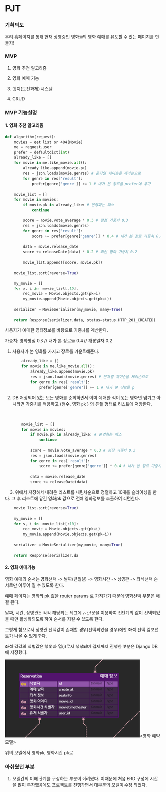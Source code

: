 # PJT



### 기획의도

우리 홈페이지를 통해 현재 상영중인 영화들의 영화 예매를 유도할 수 있는 페이지를 만들자!



### MVP

1. 영화 추천 알고리즘

2. 영화 예매 기능

3. 뱃지(도전과제) 시스템

4. CRUD



### MVP 기능설명

#### 1. 영화 추천 알고리즘

```python
def algorithm(request):
    movies = get_list_or_404(Movie)
    me = request.user
    prefer = defaultdict(int)
    already_like = []
    for movie in me.like_movie.all():
        already_like.append(movie.pk)
        res = json.loads(movie.genres) # 문자열 제이슨을 제이슨으로
        for genre in res['result']:
            prefer[genre['genre']] += 1 # 내가 본 장르를 prefer에 추가
    
    movie_list = []
    for movie in movies:
        if movie.pk in already_like: # 본영화는 패스
            continue
    
        score = movie.vote_average * 0.3 # 평점 가중치 0.3
        res = json.loads(movie.genres)
        for genre in res['result']:
            score += prefer[genre['genre']] * 0.4 # 내가 본 장르 가중치 0.4
        
        data = movie.release_date
        score += releaseDate(data) * 0.2 # 최신 영화 가중치 0.2

        movie_list.append([score, movie.pk])
    
    movie_list.sort(reverse=True)

    my_movie = []
    for s, i in  movie_list[:10]:
        rec_movie = Movie.objects.get(pk=i)
        my_movie.append(Movie.objects.get(pk=i))

    serializer = MovieSerializer(my_movie, many=True)

    return Response(serializer.data, status=status.HTTP_201_CREATED)
```

사용자가 예매한 영화정보를 바탕으로 가중치를 계산한다.

가중치: 영화평점 0.3 // 내가 본 장르들 0.4 // 개봉일자 0.2

1. 사용자가 본 영화를 가지고 장르를 카운트해준다.
   
   ```python
       already_like = []
       for movie in me.like_movie.all():
           already_like.append(movie.pk)
           res = json.loads(movie.genres) # 문자열 제이슨을 제이슨으로
           for genre in res['result']:
               prefer[genre['genre']] += 1 # 내가 본 장르를 p
   ```
   
   

2. DB 저장되어 있는 모든 영화를 순회하면서 이미 예매한 적이 있는 영화면 넘기고 아니라면 가중치를 적용하고 (점수, 영화 pk ) 의 튜플 형태로 리스트에 저장한다.
   
   ```python
   
       
       movie_list = []
       for movie in movies:
           if movie.pk in already_like: # 본영화는 패스
               continue
       
           score = movie.vote_average * 0.3 # 평점 가중치 0.3
           res = json.loads(movie.genres)
           for genre in res['result']:
               score += prefer[genre['genre']] * 0.4 # 내가 본 장르 가중치 0.4
           
           data = movie.release_date
           score += releaseDate(data)
   ```
   
   

    3.  위에서 저장해서 내려온 리스트를 내림차순으로 정렬하고 10개를 슬라이싱을 한다. 그 후 리스트에 담긴 영화pk 값으로 전체 영화정보를 추출하여 리턴한다.

```python
    movie_list.sort(reverse=True)

    my_movie = []
    for s, i in  movie_list[:10]:
        rec_movie = Movie.objects.get(pk=i)
        my_movie.append(Movie.objects.get(pk=i))

    serializer = MovieSerializer(my_movie, many=True)

    return Response(serializer.da
```





#### 2. 영화 예매기능

영화 예매의 순서는 영화선택 -> 날짜(년월일) -> 영화시간 -> 상영관 -> 좌석선택 순서로만 이루어 질 수 있도록 한다.



예매 페이지는 영화의 pk 값을 router params 로 가져가기 때문에 영화선택 부분은 해결 된다.

날짜, 시간, 상영관은 각각 해당되는 테그에 `v-if`문을 이용하여 전단계의 값이 선택되었을 때만 활성화되도록 하여 순서를 지킬 수 있도록 한다.

그렇게 함으로서 상영관 선택값이 존재할 경우(선택되었을 경우)에만 좌석 선택 컴포넌트가 나올 수 있게 한다. 

좌석 각각의 식별값은 행(i)과 열(j)로서 생성되며 결제까지 진행한 부분은 Django DB에 저장했다. 

<img src="README_assets/2022-11-24-17-11-24-image.png" title="" alt="" data-align="inline"><영화 예약 모델>

위의 모델에서 영화pk, 영화시간 pk로 





### 아쉬웠던 부분

1. 모델간의 이해 관계를 구상하는 부분이 어려웠다. 이때문에 처음 ERD 구성에 시간을 많이 투자했음에도 프로젝트를 진행하면서 대부분의 모델이 수정 되었다.

### 
